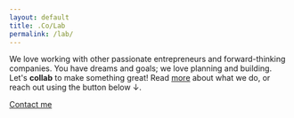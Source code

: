 ```yaml
---
layout: default
title: .Co/Lab
permalink: /lab/
---
```


We love working with other passionate entrepreneurs and forward-thinking companies. You have dreams and goals; we love planning and building. Let's **collab** to make something great! Read [more](more.md) about what we do, or reach out using the button below ↓. 

<a href="mailto:jon@humancrafted.co" class="contact-btn">Contact me</a>